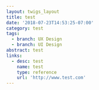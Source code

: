 ```yaml
---
layout: twigs_layout
title: test
date: '2018-07-23T14:53:25-07:00'
category: test
tags:
  - branch: UX Design
  - branch: UI Design
abstract: test
links:
  - desc: test
    name: test
    type: reference
    url: 'http://www.test.com'
---
```


